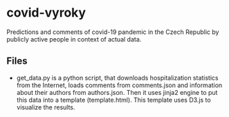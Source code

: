 # covid-vyroky
Predictions and comments of covid-19 pandemic in the Czech Republic by publicly active people in context of actual data.

## Files
* get_data.py is a python script, that downloads hospitalization statistics from the Internet, loads comments from comments.json and information about their authors from authors.json. Then it uses jinja2 engine to put this data into a template (template.html). This template uses D3.js to visualize the results.

